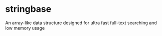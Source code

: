 # stringbase
 An array-like data structure designed for ultra fast full-text searching and low memory usage
